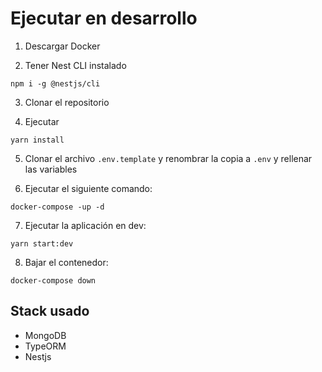 # Ejecutar en desarrollo

1. Descargar Docker

2. Tener Nest CLI instalado

```
npm i -g @nestjs/cli
```

3. Clonar el repositorio

4. Ejecutar

```
yarn install
```

5. Clonar el archivo `.env.template` y renombrar la copia a `.env` y rellenar las variables

6. Ejecutar el siguiente comando:

```
docker-compose -up -d
```

7. Ejecutar la aplicación en dev:

```
yarn start:dev
```

8. Bajar el contenedor:

```
docker-compose down
```

## Stack usado

- MongoDB
- TypeORM
- Nestjs

